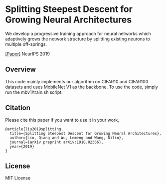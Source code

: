 # Splitting Steepest Descent for Growing Neural Architectures
We develop a progressive training approach for neural networks which adaptively grows the network structure by splitting existing neurons to multiple off-springs.

[[Paper]](https://arxiv.org/abs/1910.02366)  NeurIPS 2019    

## Overview
This code mainly implements our algorithm on CIFAR10 and CIFAR100 datasets and uses MobileNet V1 as the backbone. To use the code, simply run the mbv1/train.sh script.

## Citation
Please cite this paper if you want to use it in your work,

    @article{liu2019splitting,
      title={Splitting Steepest Descent for Growing Neural Architectures},
      author={Liu, Qiang and Wu, Lemeng and Wang, Dilin},
      journal={arXiv preprint arXiv:1910.02366},
      year={2019}
    }

## License
MIT License
